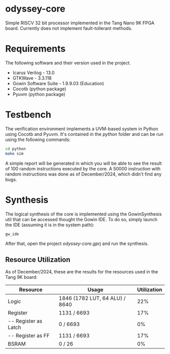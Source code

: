 # odyssey-core

Simple RISCV 32 bit processor implemented in the Tang Nano 9K FPGA board. Currently does not implement fault-tollerant methods.

# Requirements

The following software and their version used in the project.

- Icarus Verilog - 13.0
- GTKWave - 3.3.118
- Gowin Software Suite - 1.9.9.03 (Education)
- Cocotb (python package)
- Pyuvm (python package)

# Testbench

The verification environment implements a UVM-based system in Python using Cocotb and Pyuvm. It's contained in the *python* folder and can be run using the following commands:

```sh
cd python
make sim
```

A simple report will be generated in which you will be able to see the result of 100 random instructions executed by the core. A 50000 instruction with random instructions was done as of December/2024, which didn't find any bugs.

# Synthesis

The logical synthesis of the core is implemented using the GowinSynthesis util that can be accessed thought the Gowin IDE. To do so, simply launch the IDE (assuming it is in the system path):

```sh
gw_ide
```

After that, open the project *odyssey-core.gprj* and run the synthesis.

## Resource Utilization

As of December/2024, these are the results for the resources used in the Tang 9K board:

| Resource             | Usage                          | Utilization |
|----------------------|--------------------------------|-------------|
| Logic                | 1846 (1782 LUT, 64 ALU) / 8640 | 22%         |
| Register             | 1131 / 6693                    | 17%         |
| -- Register as Latch | 0 / 6693                       | 0%          |
| -- Register as FF    | 1131 / 6693                    | 17%         |
| BSRAM                | 0 / 26                         | 0%          |
